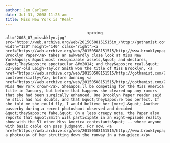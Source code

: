 ```yaml
---
author: Jen Carlson
date: Jul 31, 2008 11:25 am
title: Miss New York is "Real"
---
```


	
										<p><img alt="2008_07_missbklyn.jpg" src="https://web.archive.org/web/20150508151515im_/http://gothamist.com/attachments/jen/2008_07_missbklyn.jpg" width="120" height="140" class="right"><a href="https://web.archive.org/web/20150508151515/http://www.brooklynpaper.com/stories/31/30/31_30_bm_miss_new_york.html">The Brooklyn Paper</a> takes an awkwardly close look at Miss New York&apos;s &quot;most recognizable assets,&quot; and declares, &quot;They&apos;re spectacular &#x2014; and they&apos;re real.&quot; 22-year-old Leigh-Taylor Smith won the title of Miss Brooklyn, <a href="https://web.archive.org/web/20150508151515/http://gothamist.com/2008/02/28/miss_brooklyn_h.php">somewhat controversially</a>, before donning <a href="https://web.archive.org/web/20150508151515/http://gothamist.com/2008/07/21/miss_brooklyn_wins_miss_new_york.php">the Miss New York crown</a>. She&apos;ll be competing for the Miss America title in January, but before that happens she cleared up any rumors that she had been surgically enhanced. One Brooklyn Paper reader said he still had his doubts, and that &quot;they&apos;re too perfect. If she told me she could fly, I would believe her [more].&quot; Another passerby during a recent photoshoot observed and decided &quot;they&apos;re fake.&quot; On a less creepy note, the Paper also reports that &quot;Smith will participate in an eight-episode reality show with the 51 other Miss America contestants&quot; -- where anyone with basic cable can pass judgment. For now, <a href="https://web.archive.org/web/20150508151515/http://www.brooklynpaper.com/assets/photos/31/29/31_29_missnewyork2_z.jpg">here&apos;s a photo</a> of her strutting down the runway in a two-piece.</p>					
										
									
				